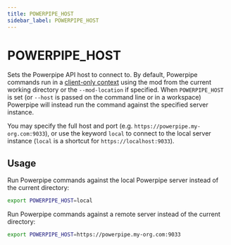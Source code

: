 ```yaml
---
title: POWERPIPE_HOST
sidebar_label: POWERPIPE_HOST
---
```


# POWERPIPE_HOST
Sets the Powerpipe API host to connect to. By default, Powerpipe commands run in a [client-only context](/docs/run/index#operating-modes) using the mod from the current working directory or the `--mod-location` if specified.  When `POWERPIPE_HOST` is set (or `--host` is passed on the command line or in a workspace) Powerpipe will instead run the command against the specified server instance.

You may specify the full host and port (e.g. `https://powerpipe.my-org.com:9033`), or use the keyword `local` to connect to the local server instance (`local` is a shortcut for `https://localhost:9033`).



## Usage 
Run Powerpipe commands against the local Powerpipe server instead of the current directory:
```bash
export POWERPIPE_HOST=local
```

Run Powerpipe commands against a remote server instead of the current directory:
```bash
export POWERPIPE_HOST=https://powerpipe.my-org.com:9033
```